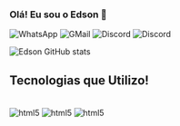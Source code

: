 ### Olá! Eu sou o Edson 👋



![WhatsApp](https://img.shields.io/badge/WhatsApp-25D366?style=for-the-badge&logo=whatsapp&logoColor=white)
![GMail](https://img.shields.io/badge/Gmail-D14836?style=for-the-badge&logo=gmail&logoColor=white)
![Discord](https://img.shields.io/badge/Discord-7289DA?style=for-the-badge&logo=discord&logoColor=white)
![Discord](https://img.shields.io/badge/Instagram-E4405F?style=for-the-badge&logo=instagram&logoColor=white)

![Edson GitHub stats](https://github-readme-stats.vercel.app/api?username=edsonbata&show_icons=true&theme=onedark)

## Tecnologias que Utilizo!
<div style ="display: inline_block"><br/> 
<img align= center alt=html5 src=https://img.shields.io/badge/HTML5-E34F26?style=for-the-badge&logo=html5&logoColor=white />
<img align= center alt=html5 src=https://img.shields.io/badge/CSS3-1572B6?style=for-the-badge&logo=css3&logoColor=white />
<img align= center alt=html5 src=https://img.shields.io/badge/JavaScript-F7DF1E?style=for-the-badge&logo=javascript&logoColor=black />
</div>

